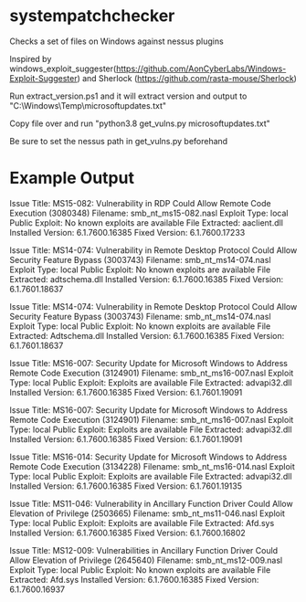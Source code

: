 # systempatchchecker
Checks a set of files on Windows against nessus plugins

Inspired by windows_exploit_suggester(https://github.com/AonCyberLabs/Windows-Exploit-Suggester) and Sherlock (https://github.com/rasta-mouse/Sherlock)

Run extract_version.ps1 and it will extract version and output to "C:\Windows\Temp\microsoftupdates.txt"

Copy file over and run "python3.8 get_vulns.py microsoftupdates.txt"

Be sure to set the nessus path in get_vulns.py beforehand

# Example Output
Issue Title: MS15-082: Vulnerability in RDP Could Allow Remote Code Execution (3080348)
Filename: smb_nt_ms15-082.nasl
Exploit Type: local
Public Exploit: No known exploits are available
File Extracted: aaclient.dll
Installed Version: 6.1.7600.16385
Fixed Version: 6.1.7600.17233

Issue Title: MS14-074: Vulnerability in Remote Desktop Protocol Could Allow Security Feature Bypass (3003743)
Filename: smb_nt_ms14-074.nasl
Exploit Type: local
Public Exploit: No known exploits are available
File Extracted: adtschema.dll
Installed Version: 6.1.7600.16385
Fixed Version: 6.1.7601.18637

Issue Title: MS14-074: Vulnerability in Remote Desktop Protocol Could Allow Security Feature Bypass (3003743)
Filename: smb_nt_ms14-074.nasl
Exploit Type: local
Public Exploit: No known exploits are available
File Extracted: Adtschema.dll
Installed Version: 6.1.7600.16385
Fixed Version: 6.1.7601.18637

Issue Title: MS16-007: Security Update for Microsoft Windows to Address Remote Code Execution (3124901)
Filename: smb_nt_ms16-007.nasl
Exploit Type: local
Public Exploit: Exploits are available
File Extracted: advapi32.dll
Installed Version: 6.1.7600.16385
Fixed Version: 6.1.7601.19091

Issue Title: MS16-007: Security Update for Microsoft Windows to Address Remote Code Execution (3124901)
Filename: smb_nt_ms16-007.nasl
Exploit Type: local
Public Exploit: Exploits are available
File Extracted: advapi32.dll
Installed Version: 6.1.7600.16385
Fixed Version: 6.1.7601.19091

Issue Title: MS16-014: Security Update for Microsoft Windows to Address Remote Code Execution (3134228)
Filename: smb_nt_ms16-014.nasl
Exploit Type: local
Public Exploit: Exploits are available
File Extracted: advapi32.dll
Installed Version: 6.1.7600.16385
Fixed Version: 6.1.7601.19135

Issue Title: MS11-046: Vulnerability in Ancillary Function Driver Could Allow Elevation of Privilege (2503665)
Filename: smb_nt_ms11-046.nasl
Exploit Type: local
Public Exploit: Exploits are available
File Extracted: Afd.sys
Installed Version: 6.1.7600.16385
Fixed Version: 6.1.7600.16802

Issue Title: MS12-009: Vulnerabilities in Ancillary Function Driver Could Allow Elevation of Privilege (2645640)
Filename: smb_nt_ms12-009.nasl
Exploit Type: local
Public Exploit: No known exploits are available
File Extracted: Afd.sys
Installed Version: 6.1.7600.16385
Fixed Version: 6.1.7600.16937



